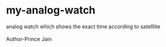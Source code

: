# my-analog-watch
analog watch which shows the exact time according to satelllite
<br>
<br>
Author-Prince Jain

